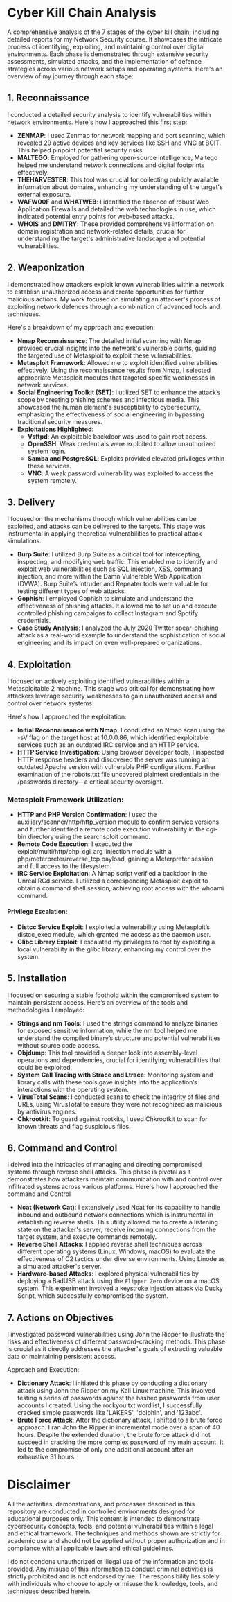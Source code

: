 # Cyber Kill Chain Analysis
A comprehensive analysis of the 7 stages of the cyber kill chain, including detailed reports for my Network Security course. It showcases the intricate process of identifying, exploiting, and maintaining control over digital environments. Each phase is demonstrated through extensive security assessments, simulated attacks, and the implementation of defence strategies across various network setups and operating systems. Here's an overview of my journey through each stage:
## 1. Reconnaissance
I conducted a detailed security analysis to identify vulnerabilities within network environments. Here's how I approached this first step:

- **ZENMAP**: I used Zenmap for network mapping and port scanning, which revealed 29 active devices and key services like SSH and VNC at BCIT. This helped pinpoint potential security risks.
- **MALTEGO**: Employed for gathering open-source intelligence, Maltego helped me understand network connections and digital footprints effectively.
- **THEHARVESTER**: This tool was crucial for collecting publicly available information about domains, enhancing my understanding of the target's external exposure.
- **WAFW00F** and **WHATWEB**: I identified the absence of robust Web Application Firewalls and detailed the web technologies in use, which indicated potential entry points for web-based attacks.
- **WHOIS** and **DMITRY**: These provided comprehensive information on domain registration and network-related details, crucial for understanding the target's administrative landscape and potential vulnerabilities.

## 2. Weaponization
I demonstrated how attackers exploit known vulnerabilities within a network to establish unauthorized access and create opportunities for further malicious actions. My work focused on simulating an attacker's process of exploiting network defences through a combination of advanced tools and techniques.

Here's a breakdown of my approach and execution:
- **Nmap Reconnaissance**: The detailed initial scanning with Nmap provided crucial insights into the network's vulnerable points, guiding the targeted use of Metasploit to exploit these vulnerabilities.
- **Metasploit Framework**: Allowed me to exploit identified vulnerabilities effectively. Using the reconnaissance results from Nmap, I selected appropriate Metasploit modules that targeted specific weaknesses in network services.
- **Social Engineering Toolkit (SET)**: I utilized SET to enhance the attack’s scope by creating phishing schemes and infectious media. This showcased the human element's susceptibility to cybersecurity, emphasizing the effectiveness of social engineering in bypassing traditional security measures.
- **Exploitations Highlighted**:
  - **Vsftpd**: An exploitable backdoor was used to gain root access.
  - **OpenSSH**: Weak credentials were exploited to allow unauthorized system login.
  - **Samba and PostgreSQL**: Exploits provided elevated privileges within these services.
  - **VNC**: A weak password vulnerability was exploited to access the system remotely.

## 3. Delivery
I focused on the mechanisms through which vulnerabilities can be exploited, and attacks can be delivered to the targets. This stage was instrumental in applying theoretical vulnerabilities to practical attack simulations.

- **Burp Suite**: I utilized Burp Suite as a critical tool for intercepting, inspecting, and modifying web traffic. This enabled me to  identify and exploit web vulnerabilities such as SQL injection, XSS, command injection, and more within the Damn Vulnerable Web Application (DVWA). Burp Suite’s Intruder and Repeater tools were valuable for testing different types of web attacks.
- **Gophish**: I employed Gophish to simulate and understand the effectiveness of phishing attacks. It allowed me to set up and execute controlled phishing campaigns to collect Instagram and Spotify credentials.
- **Case Study Analysis**: I analyzed the July 2020 Twitter spear-phishing attack as a real-world example to understand the sophistication of social engineering and its impact on even well-prepared organizations.
## 4. Exploitation
I focused on actively exploiting identified vulnerabilities within a Metasploitable 2 machine. This stage was critical for demonstrating how attackers leverage security weaknesses to gain unauthorized access and control over network systems.

Here's how I approached the exploitation:

- **Initial Reconnaissance with Nmap**: I conducted an Nmap scan using the -sV flag on the target host at 10.0.0.86, which identified exploitable services such as an outdated IRC service and an HTTP service.
- **HTTP Service Investigation**: Using browser developer tools, I inspected HTTP response headers and discovered the server was running an outdated Apache version with vulnerable PHP configurations. Further examination of the robots.txt file uncovered plaintext credentials in the /passwords directory—a critical security oversight.
### Metasploit Framework Utilization:
- **HTTP and PHP Version Confirmation**: I used the auxiliary/scanner/http/http_version module to confirm service versions and further identified a remote code execution vulnerability in the cgi-bin directory using the searchsploit command.
- **Remote Code Execution**: I executed the exploit/multi/http/php_cgi_arg_injection module with a php/meterpreter/reverse_tcp payload, gaining a Meterpreter session and full access to the filesystem.
- **IRC Service Exploitation**: A Nmap script verified a backdoor in the UnrealIRCd service. I utilized a corresponding Metasploit exploit to obtain a command shell session, achieving root access with the whoami command.
#### Privilege Escalation:
- **Distcc Service Exploit**: I exploited a vulnerability using Metasploit’s distcc_exec module, which granted me access as the daemon user.
- **Glibc Library Exploit**: I escalated my privileges to root by exploiting a local vulnerability in the glibc library, enhancing my control over the system.
## 5. Installation
I focused on securing a stable foothold within the compromised system to maintain persistent access. Here’s an overview of the tools and methodologies I employed:

- **Strings and nm Tools**: I used the strings command to analyze binaries for exposed sensitive information, while the nm tool helped me understand the compiled binary’s structure and potential vulnerabilities without source code access.
- **Objdump**: This tool provided a deeper look into assembly-level operations and dependencies, crucial for identifying vulnerabilities that could be exploited.
- **System Call Tracing with Strace and Ltrace**: Monitoring system and library calls with these tools gave insights into the application’s interactions with the operating system.
- **VirusTotal Scans**: I conducted scans to check the integrity of files and URLs, using VirusTotal to ensure they were not recognized as malicious by antivirus engines.
- **Chkrootkit**: To guard against rootkits, I used Chkrootkit to scan for known threats and flag suspicious files.
## 6. Command and Control
I delved into the intricacies of managing and directing compromised systems through reverse shell attacks. This phase is pivotal as it demonstrates how attackers maintain communication with and control over infiltrated systems across various platforms.
Here's how I approached the command and Control
- **Ncat (Network Cat)**: I extensively used Ncat for its capability to handle inbound and outbound network connections which is instrumental in establishing reverse shells. This utility allowed me to create a listening state on the attacker's server, receive incoming connections from the target system, and execute commands remotely.
- **Reverse Shell Attacks**: I applied reverse shell techniques across different operating systems (Linux, Windows, macOS) to evaluate the effectiveness of C2 tactics under diverse environments. Using Linode as a simulated attacker's server.
- **Hardware-based Attacks**: I explored physical vulnerabilities by deploying a BadUSB attack using the `Flipper Zero` device on a macOS system. This experiment involved a keystroke injection attack via Ducky Script, which successfully compromised the system.
## 7. Actions on Objectives
I investigated password vulnerabilities using John the Ripper to illustrate the risks and effectiveness of different password-cracking methods. This phase is crucial as it directly addresses the attacker's goals of extracting valuable data or maintaining persistent access.

Approach and Execution:

- **Dictionary Attack**: I initiated this phase by conducting a dictionary attack using John the Ripper on my Kali Linux machine. This involved testing a series of passwords against the hashed passwords from user accounts I created. Using the rockyou.txt wordlist, I successfully cracked simple passwords like 'LAKERS', 'dolphin', and '123abc'.
- **Brute Force Attack**: After the dictionary attack, I shifted to a brute force approach. I ran John the Ripper in incremental mode over a span of 40 hours. Despite the extended duration, the brute force attack did not succeed in cracking the more complex password of my main account. It led to the compromise of only one additional account after an exhaustive 31 hours.

# Disclaimer
All the activities, demonstrations, and processes described in this repository are conducted in controlled environments designed for educational purposes only. This content is intended to demonstrate cybersecurity concepts, tools, and potential vulnerabilities within a legal and ethical framework. The techniques and methods shown are strictly for academic use and should not be applied without proper authorization and in compliance with all applicable laws and ethical guidelines.

I do not condone unauthorized or illegal use of the information and tools provided. Any misuse of this information to conduct criminal activities is strictly prohibited and is not endorsed by me. The responsibility lies solely with individuals who choose to apply or misuse the knowledge, tools, and techniques described herein.
